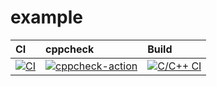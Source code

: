 # example

| CI | cppcheck | Build |
|:---|:---------|:------|
| [![CI](https://github.com/PrabhatRoshan/example/actions/workflows/main.yml/badge.svg)](https://github.com/PrabhatRoshan/example/actions/workflows/main.yml)| [![cppcheck-action](https://github.com/PrabhatRoshan/example/actions/workflows/cppcheck.yml/badge.svg)](https://github.com/PrabhatRoshan/example/actions/workflows/cppcheck.yml)| [![C/C++ CI](https://github.com/PrabhatRoshan/example/actions/workflows/c-build.yml/badge.svg)](https://github.com/PrabhatRoshan/example/actions/workflows/c-build.yml) |
